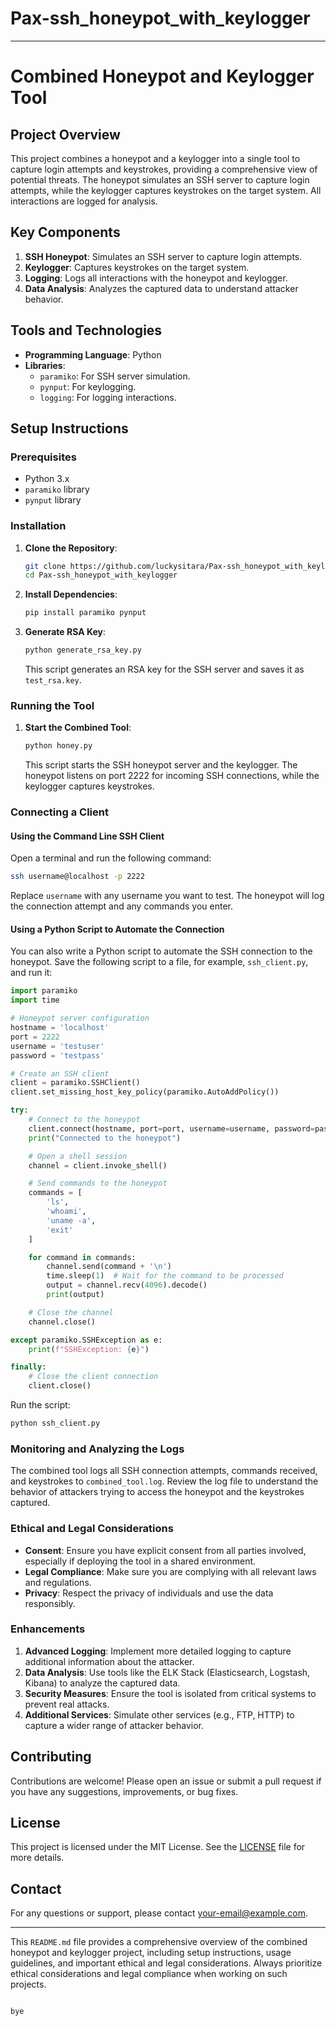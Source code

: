 # Pax-ssh_honeypot_with_keylogger
_______________________

# Combined Honeypot and Keylogger Tool

## Project Overview

This project combines a honeypot and a keylogger into a single tool to capture login attempts and keystrokes, providing a comprehensive view of potential threats. The honeypot simulates an SSH server to capture login attempts, while the keylogger captures keystrokes on the target system. All interactions are logged for analysis.

## Key Components

1. **SSH Honeypot**: Simulates an SSH server to capture login attempts.
2. **Keylogger**: Captures keystrokes on the target system.
3. **Logging**: Logs all interactions with the honeypot and keylogger.
4. **Data Analysis**: Analyzes the captured data to understand attacker behavior.

## Tools and Technologies

- **Programming Language**: Python
- **Libraries**:
  - `paramiko`: For SSH server simulation.
  - `pynput`: For keylogging.
  - `logging`: For logging interactions.

## Setup Instructions

### Prerequisites

- Python 3.x
- `paramiko` library
- `pynput` library

### Installation

1. **Clone the Repository**:
   ```sh
   git clone https://github.com/luckysitara/Pax-ssh_honeypot_with_keylogger.git
   cd Pax-ssh_honeypot_with_keylogger
   ```

2. **Install Dependencies**:
   ```sh
   pip install paramiko pynput
   ```

3. **Generate RSA Key**:
   ```sh
   python generate_rsa_key.py
   ```

   This script generates an RSA key for the SSH server and saves it as `test_rsa.key`.

### Running the Tool

1. **Start the Combined Tool**:
   ```sh
   python honey.py
   ```

   This script starts the SSH honeypot server and the keylogger. The honeypot listens on port 2222 for incoming SSH connections, while the keylogger captures keystrokes.

### Connecting a Client

#### Using the Command Line SSH Client

Open a terminal and run the following command:
```sh
ssh username@localhost -p 2222
```
Replace `username` with any username you want to test. The honeypot will log the connection attempt and any commands you enter.

#### Using a Python Script to Automate the Connection

You can also write a Python script to automate the SSH connection to the honeypot. Save the following script to a file, for example, `ssh_client.py`, and run it:

```python
import paramiko
import time

# Honeypot server configuration
hostname = 'localhost'
port = 2222
username = 'testuser'
password = 'testpass'

# Create an SSH client
client = paramiko.SSHClient()
client.set_missing_host_key_policy(paramiko.AutoAddPolicy())

try:
    # Connect to the honeypot
    client.connect(hostname, port=port, username=username, password=password)
    print("Connected to the honeypot")

    # Open a shell session
    channel = client.invoke_shell()

    # Send commands to the honeypot
    commands = [
        'ls',
        'whoami',
        'uname -a',
        'exit'
    ]

    for command in commands:
        channel.send(command + '\n')
        time.sleep(1)  # Wait for the command to be processed
        output = channel.recv(4096).decode()
        print(output)

    # Close the channel
    channel.close()

except paramiko.SSHException as e:
    print(f"SSHException: {e}")

finally:
    # Close the client connection
    client.close()
```

Run the script:
```sh
python ssh_client.py
```

### Monitoring and Analyzing the Logs

The combined tool logs all SSH connection attempts, commands received, and keystrokes to `combined_tool.log`. Review the log file to understand the behavior of attackers trying to access the honeypot and the keystrokes captured.

### Ethical and Legal Considerations

- **Consent**: Ensure you have explicit consent from all parties involved, especially if deploying the tool in a shared environment.
- **Legal Compliance**: Make sure you are complying with all relevant laws and regulations.
- **Privacy**: Respect the privacy of individuals and use the data responsibly.

### Enhancements

1. **Advanced Logging**: Implement more detailed logging to capture additional information about the attacker.
2. **Data Analysis**: Use tools like the ELK Stack (Elasticsearch, Logstash, Kibana) to analyze the captured data.
3. **Security Measures**: Ensure the tool is isolated from critical systems to prevent real attacks.
4. **Additional Services**: Simulate other services (e.g., FTP, HTTP) to capture a wider range of attacker behavior.

## Contributing

Contributions are welcome! Please open an issue or submit a pull request if you have any suggestions, improvements, or bug fixes.

## License

This project is licensed under the MIT License. See the [LICENSE](LICENSE) file for more details.

## Contact

For any questions or support, please contact [your-email@example.com](mailto:your-email@example.com).

---

This `README.md` file provides a comprehensive overview of the combined honeypot and keylogger project, including setup instructions, usage guidelines, and important ethical and legal considerations. Always prioritize ethical considerations and legal compliance when working on such projects.
```

bye
